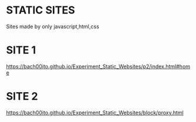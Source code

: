 # STATIC SITES
Sites made by only javascript,html,css

# SITE 1
https://bach00ito.github.io/Experiment_Static_Websites/p2/index.html#home

# SITE 2
https://bach00ito.github.io/Experiment_Static_Websites/block/proxy.html

